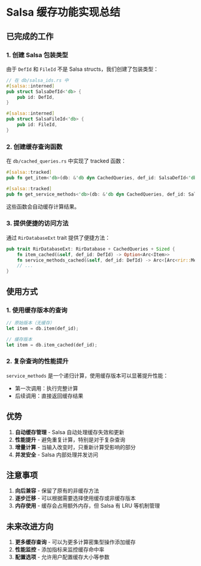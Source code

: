 # Salsa 缓存功能实现总结

## 已完成的工作

### 1. 创建 Salsa 包装类型
由于 `DefId` 和 `FileId` 不是 Salsa structs，我们创建了包装类型：

```rust
// 在 db/salsa_ids.rs 中
#[salsa::interned]
pub struct SalsaDefId<'db> {
    pub id: DefId,
}

#[salsa::interned]
pub struct SalsaFileId<'db> {
    pub id: FileId,
}
```

### 2. 创建缓存查询函数
在 `db/cached_queries.rs` 中实现了 tracked 函数：

```rust
#[salsa::tracked]
pub fn get_item<'db>(db: &'db dyn CachedQueries, def_id: SalsaDefId<'db>) -> Option<Arc<Item>>

#[salsa::tracked]
pub fn get_service_methods<'db>(db: &'db dyn CachedQueries, def_id: SalsaDefId<'db>) -> Arc<[Arc<rir::Method>]>
```

这些函数会自动缓存计算结果。

### 3. 提供便捷的访问方法
通过 `RirDatabaseExt` trait 提供了便捷方法：

```rust
pub trait RirDatabaseExt: RirDatabase + CachedQueries + Sized {
    fn item_cached(&self, def_id: DefId) -> Option<Arc<Item>>
    fn service_methods_cached(&self, def_id: DefId) -> Arc<[Arc<rir::Method>]>
    // ...
}
```

## 使用方式

### 1. 使用缓存版本的查询
```rust
// 原始版本（无缓存）
let item = db.item(def_id);  

// 缓存版本
let item = db.item_cached(def_id);
```

### 2. 复杂查询的性能提升
`service_methods` 是一个递归计算，使用缓存版本可以显著提升性能：
- 第一次调用：执行完整计算
- 后续调用：直接返回缓存结果

## 优势

1. **自动缓存管理** - Salsa 自动处理缓存失效和更新
2. **性能提升** - 避免重复计算，特别是对于复杂查询
3. **增量计算** - 当输入改变时，只重新计算受影响的部分
4. **并发安全** - Salsa 内部处理并发访问

## 注意事项

1. **向后兼容** - 保留了原有的非缓存方法
2. **逐步迁移** - 可以根据需要选择使用缓存或非缓存版本
3. **内存使用** - 缓存会占用额外内存，但 Salsa 有 LRU 等机制管理

## 未来改进方向

1. **更多缓存查询** - 可以为更多计算密集型操作添加缓存
2. **性能监控** - 添加指标来监控缓存命中率
3. **配置选项** - 允许用户配置缓存大小等参数